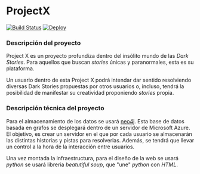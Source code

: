 # ProjectX

[![Build Status](https://travis-ci.org/guillesiesta/ProjectX.svg?branch=master)](https://travis-ci.org/guillesiesta/ProjectX)
[![Deploy](https://www.herokucdn.com/deploy/button.svg)](https://heroku.com/deploy?template=https://github.com/guillesiesta/ProjectX)

### Descripción del proyecto

Project X es un proyecto profundiza dentro del insólito mundo de las *Dark Stories*. Para aquellos que buscan *stories* únicas y paranormales, esta es su plataforma.

Un usuario dentro de esta Project X podrá intendar dar sentido resolviendo diversas Dark Stories propuestas por otros usuarios o, incluso, tendrá la posibilidad de manifestar su creatividad proponiendo *stories* propia.

### Descripción técnica del proyecto

Para el almacenamiento de los datos se usará [neo4j](https://neo4j.com/). Esta base de datos basada en grafos se desplegará dentro de un servidor de Microsoft Azure. El objetivo, es crear un servidor en el que por cada usuario se almacenarán las distintas historias y pistas para resolverlas. Además, se tendrá que llevar un control a la hora de la interacción entre usuarios.

Una vez montada la infraestructura, para el diseño de la web se usará *python* se usará libreria *beatutiful soup*, que "une" *python* con *HTML*.
